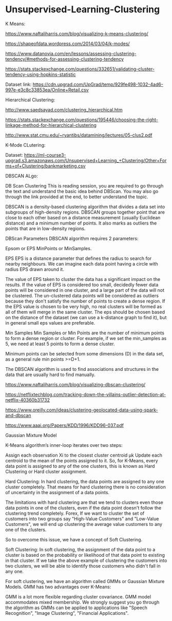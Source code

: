 # Unsupervised-Learning-Clustering

K Means:

https://www.naftaliharris.com/blog/visualizing-k-means-clustering/

https://shapeofdata.wordpress.com/2014/03/04/k-modes/

https://www.datanovia.com/en/lessons/assessing-clustering-tendency/#methods-for-assessing-clustering-tendency

https://stats.stackexchange.com/questions/332651/validating-cluster-tendency-using-hopkins-statistic

Dataset link: https://cdn.upgrad.com/UpGrad/temp/929fe498-1032-4ad6-997e-e3c8c33853ea/Online+Retail.csv

Hierarchical Clustering:

http://www.saedsayad.com/clustering_hierarchical.htm

https://stats.stackexchange.com/questions/195446/choosing-the-right-linkage-method-for-hierarchical-clustering

http://www.stat.cmu.edu/~ryantibs/datamining/lectures/05-clus2.pdf

K-Mode CLutering:

Dataset: https://ml-course3-upgrad.s3.amazonaws.com/Unsupervised+Learning_+Clustering/Other+Forms+of+Clustering/bankmarketing.csv

DBSCAN ALgo:

DB Scan Clustering
This is reading session, you are required to go through the text and understand the basic idea behind DBScan. You may also go through the link provided at the end, to better understand the topic.

DBSCAN is a density-based clustering algorithm that divides a data set into subgroups of high-density regions. DBSCAN groups together point that are close to each other based on a distance measurement (usually Euclidean distance) and a minimum number of points. It also marks as outliers the points that are in low-density regions.

DBScan Parameters
DBSCAN algorithm requires 2 parameters:

Epsom or EPS
MinPoints or MinSamples.
 
EPS
EPS is a distance parameter that defines the radius to search for nearby neighbours. We can imagine each data point having a circle with radius EPS drawn around it. 

The value of EPS taken to cluster the data has a significant impact on the results. If the value of EPS is considered too small, decidedly fewer data points will be considered in one cluster, and a large part of the data will not be clustered. The un-clustered data points will be considered as outliers because they don't satisfy the number of points to create a dense region. If the EPS value is chosen to be very high, no real clusters will be formed as all of them will merge in the same cluster. The eps should be chosen based on the distance of the dataset (we can use a k-distance graph to find it), but in general small eps values are preferable. 

Min Samples
Min Samples or Min Points are the number of minimum points to form a dense region or cluster. For example, if we set the min_samples as 5, we need at least 5 points to form a dense cluster. 

Minimum points can be selected from some dimensions (D) in the data set, as a general rule min points >=D+1. 

The DBSCAN algorithm is used to find associations and structures in the data that are usually hard to find manually.

https://www.naftaliharris.com/blog/visualizing-dbscan-clustering/

https://netflixtechblog.com/tracking-down-the-villains-outlier-detection-at-netflix-40360b31732

https://www.oreilly.com/ideas/clustering-geolocated-data-using-spark-and-dbscan

https://www.aaai.org/Papers/KDD/1996/KDD96-037.pdf


Gaussian Mixture Model


K-Means algorithm’s inner-loop iterates over two steps:

Assign each observation 
Xi to the closest cluster centroid 
μk Update each centroid to the mean of the points assigned to it.
So, for K-Means, every data point is assigned to any of the one clusters, this is known as Hard Clustering or Hard cluster assignment.

Hard Clustering: In hard clustering, the data points are assigned to any one cluster completely. That means for hard clustering there is no consideration of uncertainty in the assignment of a data points. 

The limitations with hard clustering are that we tend to clusters even those data points in one of the clusters, even if the data point doesn't follow the clustering trend completely. Forex, If we want to cluster the set of customers into two groups say "High-Value Customers" and "Low-Value Customers", we will end up clustering the average value customers to any one of the clusters.

So to overcome this issue, we have a concept of Soft Clustering.

Soft Clustering: In soft clustering, the assignment of the data point to a cluster is based on the probability or likelihood of that data point to existing in that cluster. If we take the above example of clustering the customers into two clusters, we will be able to identify those customers who didn't fall in any one.

For soft clustering, we have an algorithm called GMMs or Gaussian Mixture Models. GMM has two advantages over K-Means: 

GMM is a lot more flexible regarding cluster covariance.
GMM model accommodates mixed membership.
We strongly suggest you go through the algorithm as GMMs can be applied to applications like "Speech Recognition", "Image Clustering", "Financial Applications". 
